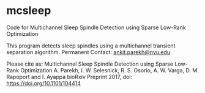 # mcsleep
Code for Multichannel Sleep Spindle Detection using Sparse Low-Rank Optimization

This program detects sleep spindles using a multichannel transient separation algorithm.
Permanent Contact: ankit.parekh@nyu.edu

Please cite as: 
Multichannel Sleep Spindle Detection using Sparse Low-Rank Optimization
A. Parekh, I. W. Selesnick, R. S. Osorio, A. W. Varga, D. M. Rapoport and I. Ayappa
bioRxiv Preprint 2017, doi: https://doi.org/10.1101/104414
